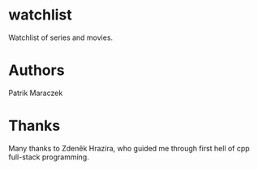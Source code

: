 # watchlist
Watchlist of series and movies.

# Authors
Patrik Maraczek
# Thanks
Many thanks to Zdeněk Hrazíra, who guided me through first hell of cpp full-stack programming.
